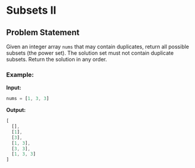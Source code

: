 # Subsets II

## Problem Statement

Given an integer array `nums` that may contain duplicates, return all possible subsets (the power set). The solution set must not contain duplicate subsets. Return the solution in any order.

### Example:

**Input:**

```javascript
nums = [1, 3, 3]
```
**Output:**
```javascript
[
  [],
  [1],
  [3],
  [1, 3],
  [3, 3],
  [1, 3, 3]
]
```